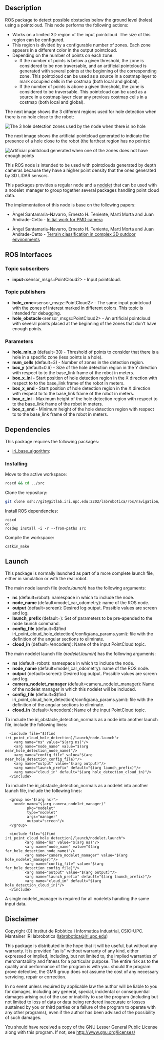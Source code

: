 ## Description

ROS package to detect possible obstacles below the ground level (holes) using a pointcloud. This node performs the following actions:

* Works on a limited 3D region of the input pointcloud. The size of this region can be configured.
* This region is divided by a configurable number of zones. Each zone appears in a different color in the output pointcloud.
* Depending on the number of points on each zone:
    * If the number of points is below a given threshold, the zone is considered to be non traversable, and an artificial pointcloud is generated with several points at the beginning of the corresponding zone. This pointcloud can be used as a source in a costmap layer to mark occupied cells in the costmap (both local and global).
    * If the number of points is above a given threshold, the zone is considered to be traversable. This pointcloud can be used as a source in a costmap layer clear any previous costmap cells in a costmap (both local and global).

The next image shows the 3 different regions used for hole detection when there is no hole close to the robot:

<img src="docs/images/pointcloud_no_hole.png" alt="The 3 hole detection zones used by the node when there is no hole">

The next image shows the artificial pointcloud generated to indicate the presence of a hole close to the robot (the farthest region has no points):

<img src="docs/images/pointcloud_hole.png" alt="Artificial pointcloud generated when one of the zones does not have enough points">

This ROS node is intended to be used with pointclouds generated by depth cameras because they have a higher point density that the ones generated by 3D LIDAR sensors.

This packages provides a regular node and a [nodelet](http://wiki.ros.org/nodelet) that can be used with a nodelet_manager to group together several packages handling point cloud data.

The implementation of this node is base on the following papers:

* Àngel Santamaria-Navarro, Ernesto H. Teniente, Martí  Morta and Juan Andrade-Cetto - [Initial work for PMD camera]()

* Àngel Santamaria-Navarro, Ernesto H. Teniente, Martí Morta and Juan Andrade-Cetto - [Terrain classification in complex 3D outdoor environments](https://upcommons.upc.edu/bitstream/handle/2117/27991/1496-Terrain-classification-in-complex-3D-outdoor-environments.pdf?sequence=1&isAllowed=y)

## ROS Interfaces

### Topic subscribers

* **input**<sensor_msgs::PointCloud2> - Input pointcloud.

### Topic publishers

* **hole_zone**<sensor_msgs::PointCloud2> - The same input pointcloud with the zones of interest marked in different colors. This topic is intended for debugging.
* **hole_obstacle**<sensor_msgs::PointCloud2> - An artificial pointcloud with several points placed at the beginning of the zones that don't have enough points.

### Parameters

* **hole_min_p** (default=30) - Threshold of points to consider that there is a hole in a specific zone (less points is a hole).
* **num_cells** (default=3) - Number of zones in the detection region.
* **box_y** (default=0.6) - Size of the hole detection region in the Y direction with respect to to the base_link frame of the robot in meters.
* **box_x_ini** - Start position of hole detection region in the X direction with respect to to the base_link frame of the robot in meters.
* **box_x_end** - Start position of hole detection region in the X direction with respect to to the base_link frame of the robot in meters.
* **box_z_ini** - Maximum height of the hole detection region with respect to to the base_link frame of the robot in meters.
* **box_z_end** - Minimum height of the hole detection region with respect to to the base_link frame of the robot in meters.

## Dependencies
This package requires the following packages:

* [iri_base_algorithm](https://gitlab.iri.upc.edu/labrobotica/ros/iri_core/iri_base_algorithm): 

### Installing

Move to the active workspace:
```bash
roscd && cd ../src
```

Clone the repository: 
```bash
git clone ssh://git@gitlab.iri.upc.edu:2202/labrobotica/ros/navigation/3d_navigation/iri_point_cloud_hole_detection.git
```

Install ROS dependencies:
```
roscd
cd ..
rosdep install -i -r --from-paths src
```

Compile the workspace:
```
catkin_make
```

## Launch

This package is normally launched as part of a more complete launch file, either in simulation or with the real robot.

The main node launch file (*node.launch*) has the following arguments:

* **ns** (default=robot): namespace in which to include the node.
* **node_name** (default=model_car_odometry): name of the ROS node.
* **output** (default=screen): Desired log output. Possible values are screen and log.
* **launch_prefix** (default=): Set of parameters to be pre-apended to the node launch command.
* **config_file** (default=$(find iri_point_cloud_hole_detection)/config/ana_params.yaml): file with the definition of the angular sections to eliminate.
* **cloud_in** (default=/encoders): Name of the input PointCloud topic.

The main nodelet launch file (*nodelet.launch*) has the following arguments:

* **ns** (default=robot): namespace in which to include the node.
* **node_name** (default=model_car_odometry): name of the ROS node.
* **output** (default=screen): Desired log output. Possible values are screen and log.
* **camera_nodelet_manager** (default=camera_nodelet_manager): Name of the nodelet manager in which this nodelet will be included.
* **config_file** (default=$(find iri_point_cloud_hole_detection)/config/ana_params.yaml): file with the definition of the angular sections to eliminate.
* **cloud_in** (default=/encoders): Name of the input PointCloud topic.

To include the iri_obstacle_detection_normals as a node into another launch file, include the following lines:

```
  <include file="$(find iri_point_cloud_hole_detection)/launch/node.launch">
    <arg name="ns" value="$(arg ns)"/>
    <arg name="node_name" value="$(arg near_hole_detection_node_name)"/>
    <arg name="config_file" value="$(arg near_hole_detection_config_file)"/>
    <arg name="output" value="$(arg output)"/>
    <arg name="launch_prefix" default="$(arg launch_prefix)"/>
    <arg name="cloud_in" default="$(arg hole_detection_cloud_in)"/>
  </include>
```

To include the iri_obstacle_detection_normals as a nodelet into another launch file, include the following lines:

```
  <group ns="$(arg ns)">
    <node name="$(arg camera_nodelet_manager)"
          pkg="nodelet"
          type="nodelet"
          args="manager"
          output="screen"/>
  </group>

  <include file="$(find iri_point_cloud_hole_detection)/launch/nodelet.launch">
         <arg name="ns" value="$(arg ns)"/>
         <arg name="node_name" value="$(arg far_hole_detection_node_name)"/>
         <arg name="camera_nodelet_manager" value="$(arg hole_nodelet_manager)"/>
         <arg name="config_file" value="$(arg far_hole_detection_config_file)"/>
         <arg name="output" value="$(arg output)"/>
         <arg name="launch_prefix" default="$(arg launch_prefix)"/>
         <arg name="cloud_in" default="$(arg hole_detection_cloud_in)"/>
  </include>
```

A single nodelet_manager is required for all nodelets handling the same input data.

## Disclaimer

Copyright (C) Institut de Robòtica i Informàtica Industrial, CSIC-UPC.
Mantainer IRI labrobotics (labrobotica@iri.upc.edu)

This package is distributed in the hope that it will be useful, but without any warranty. It is provided "as is" without warranty of any kind, either expressed or implied, including, but not limited to, the implied warranties of merchantability and fitness for a particular purpose. The entire risk as to the quality and performance of the program is with you. should the program prove defective, the GMR group does not assume the cost of any necessary servicing, repair  or correction.

In no event unless required by applicable law the author will be liable to you for damages, including any general, special, incidental or consequential damages arising out of the use or inability to use the program (including but not limited to loss of data or data being rendered inaccurate or losses sustained by you or third parties or a failure of the program to operate with any other programs), even if the author has been advised of the possibility of such damages.

You should have received a copy of the GNU Lesser General Public License along with this program. If not, see <http://www.gnu.org/licenses/>
